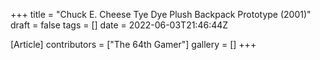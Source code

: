 +++
title = "Chuck E. Cheese Tye Dye Plush Backpack Prototype (2001)"
draft = false
tags = []
date = 2022-06-03T21:46:44Z

[Article]
contributors = ["The 64th Gamer"]
gallery = []
+++
